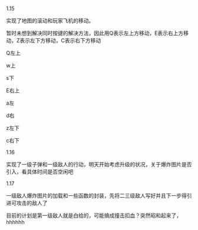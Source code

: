1.15

实现了地图的滚动和玩家飞机的移动。

暂时未想到解决同时按键的解决方法，因此用Q表示左上方移动，E表示右上方移动，Z表示左下方移动，C表示右下方移动

Q左上

w上

s下

E右上

a左

d右

z左下

c右下

1.16

实现了一级子弹和一级敌人的行动，明天开始考虑升级的状况，关于爆炸图片是否引入，看具体时间是否空闲吧

1.17

一级敌人爆炸图片的加载和一些函数的封装，先将二三级敌人写好并且下一步得引进可攻击的敌人了

目前的计划是第一级敌人就是白给的，可能搞成撞击扣血？突然昭和起来了，hhhhhh

